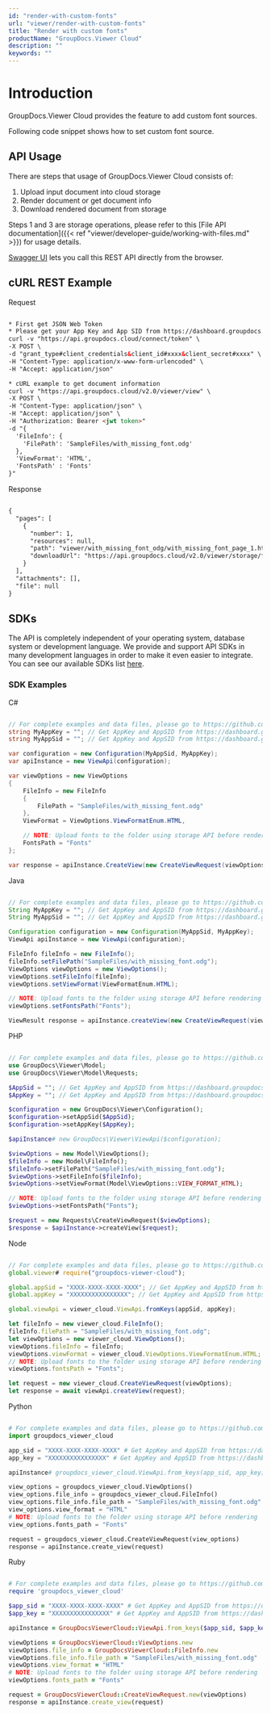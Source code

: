 ```yaml
---
id: "render-with-custom-fonts"
url: "viewer/render-with-custom-fonts"
title: "Render with custom fonts"
productName: "GroupDocs.Viewer Cloud"
description: ""
keywords: ""
---
```


# Introduction #

GroupDocs.Viewer Cloud provides the feature to add custom font sources.

Following code snippet shows how to set custom font source.

## API Usage ##

There are steps that usage of GroupDocs.Viewer Cloud consists of:

1. Upload input document into cloud storage
1. Render document or get document info
1. Download rendered document from storage

Steps 1 and 3 are storage operations, please refer to this [File API documentation]({{< ref "viewer/developer-guide/working-with-files.md" >}}) for usage details.

[Swagger UI](https://apireference.groupdocs.cloud/viewer/) lets you call this REST API directly from the browser.

## cURL REST Example ##

Request

```html

* First get JSON Web Token
* Please get your App Key and App SID from https://dashboard.groupdocs.cloud/#/apps. Kindly place App Key in "client_secret" and App SID in "client_id" argument.
curl -v "https://api.groupdocs.cloud/connect/token" \
-X POST \
-d "grant_type#client_credentials&client_id#xxxx&client_secret#xxxx" \
-H "Content-Type: application/x-www-form-urlencoded" \
-H "Accept: application/json"

* cURL example to get document information
curl -v "https://api.groupdocs.cloud/v2.0/viewer/view" \
-X POST \
-H "Content-Type: application/json" \
-H "Accept: application/json" \
-H "Authorization: Bearer <jwt token>"
-d "{
  'FileInfo': {
    'FilePath': 'SampleFiles/with_missing_font.odg'
  },
  'ViewFormat': 'HTML',
  'FontsPath' : 'Fonts'
}"

```

Response

```html

{
  "pages": [
    {
      "number": 1,
      "resources": null,
      "path": "viewer/with_missing_font_odg/with_missing_font_page_1.html",
      "downloadUrl": "https://api.groupdocs.cloud/v2.0/viewer/storage/file/viewer/with_missing_font_odg/with_missing_font_page_1.html"
    }
  ],
  "attachments": [],
  "file": null
}

```

## SDKs ##

The API is completely independent of your operating system, database system or development language. We provide and support API SDKs in many development languages in order to make it even easier to integrate. You can see our available SDKs list [here](https://github.com/groupdocs-viewer-cloud).

### SDK Examples ###

C#

```csharp

// For complete examples and data files, please go to https://github.com/groupdocs-viewer-cloud/groupdocs-viewer-cloud-dotnet-samples
string MyAppKey = ""; // Get AppKey and AppSID from https://dashboard.groupdocs.cloud
string MyAppSid = ""; // Get AppKey and AppSID from https://dashboard.groupdocs.cloud

var configuration = new Configuration(MyAppSid, MyAppKey);
var apiInstance = new ViewApi(configuration);

var viewOptions = new ViewOptions
{
    FileInfo = new FileInfo
    {
        FilePath = "SampleFiles/with_missing_font.odg"
    },
    ViewFormat = ViewOptions.ViewFormatEnum.HTML,

    // NOTE: Upload fonts to the folder using storage API before rendering
    FontsPath = "Fonts"
};

var response = apiInstance.CreateView(new CreateViewRequest(viewOptions));

```

Java

```java

// For complete examples and data files, please go to https://github.com/groupdocs-viewer-cloud/groupdocs-viewer-cloud-java-samples
String MyAppKey = ""; // Get AppKey and AppSID from https://dashboard.groupdocs.cloud
String MyAppSid = ""; // Get AppKey and AppSID from https://dashboard.groupdocs.cloud

Configuration configuration = new Configuration(MyAppSid, MyAppKey);
ViewApi apiInstance = new ViewApi(configuration);

FileInfo fileInfo = new FileInfo();
fileInfo.setFilePath("SampleFiles/with_missing_font.odg");
ViewOptions viewOptions = new ViewOptions();
viewOptions.setFileInfo(fileInfo);
viewOptions.setViewFormat(ViewFormatEnum.HTML);

// NOTE: Upload fonts to the folder using storage API before rendering
viewOptions.setFontsPath("Fonts");

ViewResult response = apiInstance.createView(new CreateViewRequest(viewOptions));

```

PHP

```php

// For complete examples and data files, please go to https://github.com/groupdocs-viewer-cloud/groupdocs-viewer-cloud-php-samples
use GroupDocs\Viewer\Model;
use GroupDocs\Viewer\Model\Requests;

$AppSid = ""; // Get AppKey and AppSID from https://dashboard.groupdocs.cloud
$AppKey = ""; // Get AppKey and AppSID from https://dashboard.groupdocs.cloud

$configuration = new GroupDocs\Viewer\Configuration();
$configuration->setAppSid($AppSid);
$configuration->setAppKey($AppKey);

$apiInstance# new GroupDocs\Viewer\ViewApi($configuration);

$viewOptions = new Model\ViewOptions();
$fileInfo = new Model\FileInfo();
$fileInfo->setFilePath("SampleFiles/with_missing_font.odg");
$viewOptions->setFileInfo($fileInfo);
$viewOptions->setViewFormat(Model\ViewOptions::VIEW_FORMAT_HTML);

// NOTE: Upload fonts to the folder using storage API before rendering
$viewOptions->setFontsPath("Fonts");

$request = new Requests\CreateViewRequest($viewOptions);
$response = $apiInstance->createView($request);

```

 Node

```javascript

// For complete examples and data files, please go to https://github.com/groupdocs-viewer-cloud/groupdocs-viewer-cloud-node-samples
global.viewer# require("groupdocs-viewer-cloud");

global.appSid = "XXXX-XXXX-XXXX-XXXX"; // Get AppKey and AppSID from https://dashboard.groupdocs.cloud
global.appKey = "XXXXXXXXXXXXXXXX"; // Get AppKey and AppSID from https://dashboard.groupdocs.cloud

global.viewApi = viewer_cloud.ViewApi.fromKeys(appSid, appKey);

let fileInfo = new viewer_cloud.FileInfo();
fileInfo.filePath = "SampleFiles/with_missing_font.odg";
let viewOptions = new viewer_cloud.ViewOptions();
viewOptions.fileInfo = fileInfo;
viewOptions.viewFormat = viewer_cloud.ViewOptions.ViewFormatEnum.HTML;
// NOTE: Upload fonts to the folder using storage API before rendering
viewOptions.fontsPath = "Fonts";

let request = new viewer_cloud.CreateViewRequest(viewOptions);
let response = await viewApi.createView(request);

```

Python

```python

# For complete examples and data files, please go to https://github.com/groupdocs-viewer-cloud/groupdocs-viewer-cloud-python-samples
import groupdocs_viewer_cloud

app_sid = "XXXX-XXXX-XXXX-XXXX" # Get AppKey and AppSID from https://dashboard.groupdocs.cloud
app_key = "XXXXXXXXXXXXXXXX" # Get AppKey and AppSID from https://dashboard.groupdocs.cloud

apiInstance# groupdocs_viewer_cloud.ViewApi.from_keys(app_sid, app_key)

view_options = groupdocs_viewer_cloud.ViewOptions()
view_options.file_info = groupdocs_viewer_cloud.FileInfo()
view_options.file_info.file_path = "SampleFiles/with_missing_font.odg"
view_options.view_format = "HTML"
# NOTE: Upload fonts to the folder using storage API before rendering
view_options.fonts_path = "Fonts"

request = groupdocs_viewer_cloud.CreateViewRequest(view_options)
response = apiInstance.create_view(request)

```

Ruby

```ruby

# For complete examples and data files, please go to https://github.com/groupdocs-viewer-cloud/groupdocs-viewer-cloud-ruby-samples
require 'groupdocs_viewer_cloud'

$app_sid = "XXXX-XXXX-XXXX-XXXX" # Get AppKey and AppSID from https://dashboard.groupdocs.cloud
$app_key = "XXXXXXXXXXXXXXXX" # Get AppKey and AppSID from https://dashboard.groupdocs.cloud

apiInstance = GroupDocsViewerCloud::ViewApi.from_keys($app_sid, $app_key)

viewOptions = GroupDocsViewerCloud::ViewOptions.new
viewOptions.file_info = GroupDocsViewerCloud::FileInfo.new
viewOptions.file_info.file_path = "SampleFiles/with_missing_font.odg"
viewOptions.view_format = "HTML"
# NOTE: Upload fonts to the folder using storage API before rendering
viewOptions.fonts_path = "Fonts"

request = GroupDocsViewerCloud::CreateViewRequest.new(viewOptions)
response = apiInstance.create_view(request)

```

